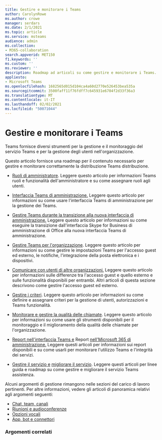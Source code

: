 ```yaml
---
title: Gestire e monitorare i Teams
author: CarolynRowe
ms.author: crowe
manager: serdars
ms.date: 2/1/2021
ms.topic: article
ms.service: msteams
audience: admin
ms.collection:
- M365-collaboration
search.appverid: MET150
f1.keywords: ''
ms.custom: ''
ms.reviewer: ''
description: Roadmap ad articoli su come gestire e monitorare i Teams.
appliesto:
- Microsoft Teams
ms.openlocfilehash: 1682565d015d104ca4a60d2770e526453bea535a
ms.sourcegitcommit: 3500faff11f76fdff7c645931e6704f2d33f36a3
ms.translationtype: MT
ms.contentlocale: it-IT
ms.lasthandoff: 02/02/2021
ms.locfileid: "50071044"
---
```

# <a name="manage-and-monitor-teams"></a>Gestire e monitorare i Teams

Teams fornisce diversi strumenti per la gestione e il monitoraggio del servizio Teams e per la gestione degli utenti nell'organizzazione.

Questo articolo fornisce una roadmap per il contenuto necessario per gestire e monitorare correttamente la distribuzione Teams distribuzione.

- [Ruoli di amministratore](using-admin-roles.md). Leggere questo articolo per informazioni Teams ruoli e funzionalità dell'amministratore e su come assegnare ruoli agli utenti.

- [Interfaccia Teams di amministrazione.](manage-teams-in-modern-portal.md) Leggere questo articolo per informazioni su come usare l'interfaccia Teams di amministrazione per la gestione dei Teams.  

- [Gestire Teams durante la transizione alla nuova interfaccia di amministrazione.](manage-teams-skypeforbusiness-admin-center.md) Leggere questo articolo per informazioni su come eseguire la transizione dall'interfaccia Skype for Business di amministrazione di Office alla nuova interfaccia Teams di amministrazione. 

- [Gestire Teams per l'organizzazione](enable-features-office-365.md). Leggere questo articolo per informazioni su come gestire le impostazioni Teams per l'accesso guest ed esterno, le notifiche, l'integrazione della posta elettronica e i dispositivi.  

- [Comunicare con utenti di altre organizzazioni.](communicate-with-users-from-other-organizations.md) Leggere questo articolo per informazioni sulle differenze tra l'accesso guest e quello esterno e sulle funzionalità disponibili per entrambi. Altri articoli di questa sezione descrivono come gestire l'accesso guest ed esterno.

- [Gestire i criteri](assign-policies.md). Leggere questo articolo per informazioni su come definire e assegnare criteri per la gestione di utenti, autorizzazioni e Teams funzionalità.

- [Monitorare e gestire la qualità delle chiamate](monitor-call-quality-qos.md). Leggere questo articolo per informazioni su come usare gli strumenti disponibili per il monitoraggio e il miglioramento della qualità delle chiamate per l'organizzazione.

- [Report nell'interfaccia Teams e](teams-analytics-and-reports/teams-reporting-reference.md) Report [nell'Microsoft 365 di amministrazione.](teams-activity-reports.md) Leggere questi articoli per informazioni sui report disponibili e su come usarli per monitorare l'utilizzo Teams e l'integrità dei servizi.

- [Gestire il servizio e](teams-analytics-and-reports/teams-reporting-reference.md) [migliorare il servizio](upgrade-enhance-my-service.md). Leggere questi articoli per linee guida e roadmap su come gestire e migliorare il servizio Teams assistenza.

Alcuni argomenti di gestione rimangono nelle sezioni del carico di lavoro pertinenti. Per altre informazioni, vedere gli articoli di panoramica relativi agli argomenti seguenti:

- [Chat, team, canali](deploy-chat-teams-channels-microsoft-teams-landing-page.md)
- [Riunioni e audioconferenze](deploy-meetings-microsoft-teams-landing-page.md)
- [Opzioni vocali](cloud-voice-landing-page.md)
- [App, bot e connettori](deploy-apps-microsoft-teams-landing-page.md)


### <a name="related-topics"></a>Argomenti correlati

